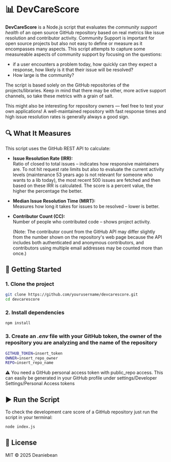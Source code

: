 # 📊 DevCareScore

**DevCareScore** is a Node.js script that evaluates the *community support health* of an open source GitHub repository based on real metrics like issue resolution and contributor activity.
Community Support is important for open source projects but also not easy to define or measure as it encompasses many aspects. This script attempts to capture some measureable aspects of community support by focusing on the questions: 
- if a user encounters a problem today, how quickly can they expect a response, how likely is it that their issue will be resolved?
- How large is the community?

The script is based solely on the GitHub repositories of the projects/libraries. Keep in mind that there may be other, more active support channels, so take these metrics with a grain of salt.

This might also be interesting for repository owners — feel free to test your own applications! A well-maintained repository with fast response times and high issue resolution rates is generally always a good sign. 

## 🔍 What It Measures

This script uses the GitHub REST API to calculate:

- **Issue Resolution Rate (IRR):**  
  Ratio of closed to total issues – indicates how responsive maintainers are. To not hit request rate limits but also to evaluate the current activity levels (maintenance 
  53 years ago is not relevant for someone who wants to a lib today), the most recent 500 issues are fetched and then based on these IRR is calculated. The score is a percent value, the higher the percentage the better.

- **Median Issue Resolution Time (MIRT):**  
  Measures how long it takes for issues to be resolved – lower is better.

- **Contributor Count (CC):**  
  Number of people who contributed code – shows project activity. 

  (Note: The contributor count from the GitHub API may differ slightly from the number shown on the repository's web page because the API includes both authenticated and anonymous contributors, and contributors using multiple email addresses may be counted more than once.)



## 🚀 Getting Started

### 1. Clone the project
```bash
git clone https://github.com/yourusername/devcarescore.git
cd devcarescore
```

### 2. Install dependencies
```bash
npm install
```
### 3. Create an *.env* file with your GitHub token, the owner of the repository you are analyzing and the name of the repository
```bash
GITHUB_TOKEN=insert_token
OWNER=insert_repo_owner
REPO=insert_repo_name
```
⚠️ You need a GitHub personal access token with public_repo access. This can easily be generated in your GitHub profile under settings/Developer Settings/Personal Access tokens

## ▶️ Run the Script
To check the development care score of a GitHub repository just run the script in your terminal:
```bash
node index.js
```
## 📄 License

MIT © 2025 Deaniebean